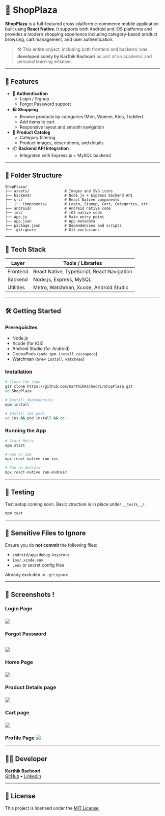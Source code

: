 # 🛒 ShopPlaza

**ShopPlaza** is a full-featured cross-platform e-commerce mobile application built using **React Native**. It supports both Android and iOS platforms and provides a modern shopping experience including category-based product browsing, cart management, and user authentication.

> 🛠 This entire project, including both frontend and backend, was **developed solely by Karthik Rachoori** as part of an academic and personal learning initiative.

------------------------------------------------------------------------

## 🚀 Features

-   🔐 **Authentication**
    -   Login / Signup
    -   Forgot Password support
-   🛍️ **Shopping**
    -   Browse products by categories (Men, Women, Kids, Toddler)
    -   Add items to cart
    -   Responsive layout and smooth navigation
-   🧾 **Product Catalog**
    -   Category filtering
    -   Product images, descriptions, and details
-   📦 **Backend API Integration**
    -   Integrated with Express.js + MySQL backend

------------------------------------------------------------------------

## 📂 Folder Structure

```         
ShopPlaza/
├── assets/                # Images and SVG icons
├── backend/               # Node.js + Express backend API
├── src/                   # React Native components
│   ├── Components/        # Login, Signup, Cart, Categories, etc.
├── android/               # Android native code
├── ios/                   # iOS native code
├── App.js                 # Main entry point
├── app.json               # App metadata
├── package.json           # Dependencies and scripts
└── .gitignore             # Git exclusions
```

------------------------------------------------------------------------

## 🧰 Tech Stack

| Layer     | Tools / Libraries                          |
|-----------|--------------------------------------------|
| Frontend  | React Native, TypeScript, React Navigation |
| Backend   | Node.js, Express, MySQL                    |
| Utilities | Metro, Watchman, Xcode, Android Studio     |

------------------------------------------------------------------------

## 🛠️ Getting Started

### Prerequisites

-   Node.js
-   Xcode (for iOS)
-   Android Studio (for Android)
-   CocoaPods (`sudo gem install cocoapods`)
-   Watchman (`brew install watchman`)

### Installation

``` bash
# Clone the repo
git clone https://github.com/KarthikRachoori/ShopPlaza.git
cd ShopPlaza

# Install dependencies
npm install

# Install iOS pods
cd ios && pod install && cd ..
```

### Running the App

``` bash
# Start Metro
npm start

# Run on iOS
npx react-native run-ios

# Run on Android
npx react-native run-android
```

------------------------------------------------------------------------

## 🧪 Testing

Test setup coming soon. Basic structure is in place under `__tests__/`.

``` bash
npm test
```

------------------------------------------------------------------------

## 🚫 Sensitive Files to Ignore

Ensure you do **not commit** the following files:

-   `android/app/debug.keystore`
-   `ios/.xcode.env`
-   `.env` or secret config files

Already excluded in `.gitignore`.

------------------------------------------------------------------------

## 📸 Screenshots !

### Login Page

###  ![](images/clipboard-3324937356.png)

### Forgot Password

\
![](images/clipboard-2658779582.png)

### Home Page

###  ![](images/clipboard-766364693.png)

### 

### Product Details page

###  ![](images/clipboard-17505195.png)

### Cart page

###  ![](images/clipboard-2942417021.png)

### Profile Page  ![](images/clipboard-3035349023.png)

------------------------------------------------------------------------

## 👨‍💻 Developer

**Karthik Rachoori**\
[GitHub](https://github.com/KarthikRachoori) • [LinkedIn](https://www.linkedin.com/in/karthikrachoori)

------------------------------------------------------------------------

## 📄 License

This project is licensed under the [MIT License](LICENSE).
